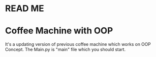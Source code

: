 # READ ME

# Coffee Machine with OOP

It's a updating version of previous coffee machine which works on OOP Concept. 
The Main.py is "main" file which you should start.
